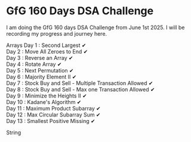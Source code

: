 # GfG 160 Days DSA Challenge
I am doing the GfG 160 days DSA Challenge from June 1st 2025. I will be recording my progress and journey here. 

Arrays
Day 1 : Second Largest ✔  
Day 2 : Move All Zeroes to End ✔  
Day 3 : Reverse an Array ✔  
Day 4 : Rotate Array ✔  
Day 5 : Next Permutation ✔  
Day 6 : Majority Element II ✔  
Day 7 : Stock Buy and Sell - Multiple Transaction Allowed ✔  
Day 8 : Stock Buy and Sell - Max one Transaction Allowed ✔  
Day 9 : Minimize the Heights II ✔  
Day 10 : Kadane's Algorithm ✔  
Day 11 : Maximum Product Subarray ✔  
Day 12 : Max Circular Subarray Sum ✔  
Day 13 : Smallest Positive Missing ✔  


String   

